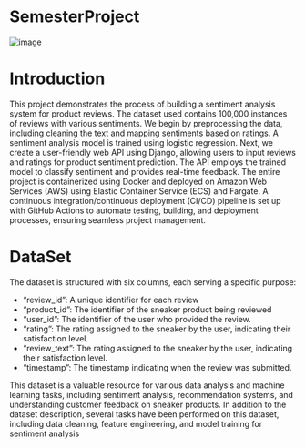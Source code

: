
# SemesterProject

![image](https://github.com/Malvin-Maposa/SemesterProject/blob/main/Screenshot%20(35).png)

# Introduction

This project demonstrates the process of building a sentiment analysis system for product reviews. The dataset used contains 100,000 instances of reviews with various sentiments. We begin by preprocessing the data, including cleaning the text and mapping sentiments based on ratings. A sentiment analysis model is trained using logistic regression. Next, we create a user-friendly web API using Django, allowing users to input reviews and ratings for product sentiment prediction. The API employs the trained model to classify sentiment and provides real-time feedback. The entire project is containerized using Docker and deployed on Amazon Web Services (AWS) using Elastic Container Service (ECS) and Fargate. A continuous integration/continuous deployment (CI/CD) pipeline is set up with GitHub Actions to automate testing, building, and deployment processes, ensuring seamless project management.

# DataSet

The dataset is structured with six columns, each serving a specific purpose: 
- “review_id”: A unique identifier for each review
- “product_id”: The identifier of the sneaker product being reviewed
- “user_id”: The identifier of the user who provided the review.
- “rating”: The rating assigned to the sneaker by the user, indicating their satisfaction level.
- “review_text”: The rating assigned to the sneaker by the user, indicating their satisfaction level.
- “timestamp”: The timestamp indicating when the review was submitted.

This dataset is a valuable resource for various data analysis and machine learning tasks, including sentiment analysis, recommendation systems, and understanding customer feedback on sneaker products.
In addition to the dataset description, several tasks have been performed on this dataset, including data cleaning, feature engineering, and model training for sentiment analysis

